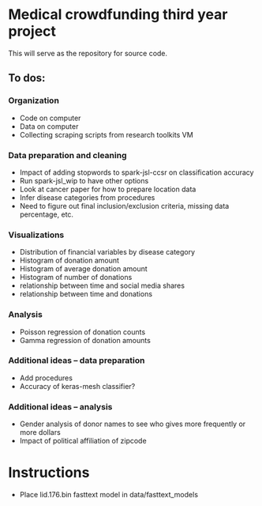 # Medical crowdfunding third year project

This will serve as the repository for source code.

## To dos:

### Organization
-	Code on computer
-	Data on computer
- Collecting scraping scripts from research toolkits VM

### Data preparation and cleaning
-	Impact of adding stopwords to spark-jsl-ccsr on classification accuracy
-	Run spark-jsl_wip to have other options
-	Look at cancer paper for how to prepare location data
-	Infer disease categories from procedures
- Need to figure out final inclusion/exclusion criteria, missing data percentage, etc.

### Visualizations
-	Distribution of financial variables by disease category
-	Histogram of donation amount
-	Histogram of average donation amount
-	Histogram of number of donations
- relationship between time and social media shares
- relationship between time and donations

### Analysis
-	Poisson regression of donation counts
-	Gamma regression of donation amounts

### Additional ideas – data preparation
-	Add procedures
- Accuracy of keras-mesh classifier?

### Additional ideas – analysis
-	Gender analysis of donor names to see who gives more frequently or more dollars
-	Impact of political affiliation of zipcode





# Instructions

- Place lid.176.bin fasttext model in data/fasttext_models

